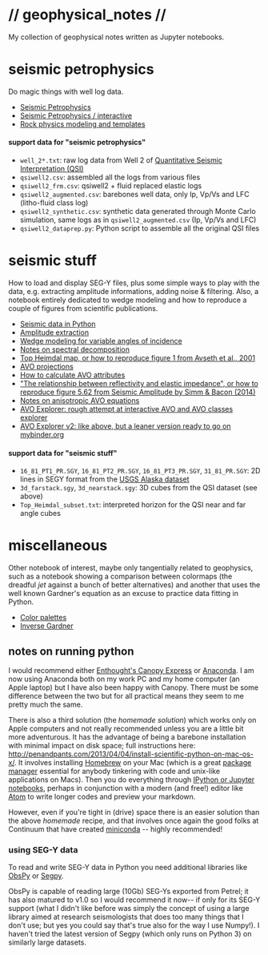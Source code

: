 # // geophysical_notes //

My collection of geophysical notes written as Jupyter notebooks.


# seismic petrophysics

Do magic things with well log data.

* [Seismic Petrophysics](http://nbviewer.ipython.org/github/aadm/geophysical_notes/blob/master/seismic_petrophysics.ipynb)
* [Seismic Petrophysics / interactive](http://nbviewer.ipython.org/github/aadm/geophysical_notes/blob/master/seismic_petrophysics_interactive.ipynb)
* [Rock physics modeling and templates](http://nbviewer.ipython.org/github/aadm/geophysical_notes/blob/master/rock_physics_modeling.ipynb)


#### support data for "seismic petrophysics"

* `well_2*.txt`: raw log data from Well 2 of [Quantitative Seismic Interpretation (QSI)](https://srb.stanford.edu/quantitative-seismic-interpretation)
* `qsiwell2.csv`: assembled all the logs from various files
* `qsiwell2_frm.csv`: qsiwell2 + fluid replaced elastic logs
* `qsiwell2_augmented.csv`: barebones well data, only Ip, Vp/Vs and LFC (litho-fluid class log)
* `qsiwell2_synthetic.csv`: synthetic data generated through Monte Carlo simulation, same logs as in `qsiwell2_augmented.csv` (Ip, Vp/Vs and LFC)
* `qsiwell2_dataprep.py`: Python script to assemble all the original QSI files


# seismic stuff

How to load and display SEG-Y files, plus some simple ways to play with the data, e.g. extracting amplitude informations, adding noise & filtering. Also, a notebook entirely dedicated to wedge modeling and how to reproduce a couple of figures from scientific publications.

* [Seismic data in Python](http://nbviewer.ipython.org/github/aadm/geophysical_notes/blob/master/seismic_data_in_python.ipynb)
* [Amplitude extraction](http://nbviewer.ipython.org/github/aadm/geophysical_notes/blob/master/seismic_amplitude_extraction.ipynb)
* [Wedge modeling for variable angles of incidence](http://nbviewer.ipython.org/github/aadm/geophysical_notes/blob/master/wedge_modeling.ipynb)
* [Notes on spectral decomposition](http://nbviewer.ipython.org/github/aadm/geophysical_notes/blob/master/notes_spec_dec.ipynb)
* [Top Heimdal map, or how to reproduce figure 1 from Avseth et al., 2001](http://nbviewer.ipython.org/github/aadm/geophysical_notes/blob/master/top_heimdal_map.ipynb)
* [AVO projections](http://nbviewer.ipython.org/github/aadm/geophysical_notes/blob/master/avo_projections.ipynb)
* [How to calculate AVO attributes](http://nbviewer.ipython.org/github/aadm/geophysical_notes/blob/master/avo_attributes.ipynb)
* ["The relationship between reflectivity and elastic impedance", or how to reproduce figure 5.62 from Seismic Amplitude by Simm & Bacon (2014)](http://nbviewer.ipython.org/github/aadm/geophysical_notes/blob/master/relationship-reflectivity-elastic-impedance_Simm-Bacon.ipynb)
* [Notes on anisotropic AVO equations](http://nbviewer.ipython.org/github/aadm/geophysical_notes/blob/master/anisotropic_avo.ipynb)
* [AVO Explorer: rough attempt at interactive AVO and AVO classes explorer](http://nbviewer.ipython.org/github/aadm/geophysical_notes/blob/master/avo_explorer.ipynb)
* [AVO Explorer v2: like above, but a leaner version ready to go on mybinder.org](http://nbviewer.ipython.org/github/aadm/geophysical_notes/blob/master/avo_explorer_v2.ipynb)


#### support data for "seismic stuff"

* `16_81_PT1_PR.SGY`, `16_81_PT2_PR.SGY`, `16_81_PT3_PR.SGY`, `31_81_PR.SGY`: 2D lines in SEGY format from the [USGS Alaska dataset](http://energy.usgs.gov/GeochemistryGeophysics/SeismicDataProcessingInterpretation/NPRASeismicDataArchive.aspx)
* `3d_farstack.sgy`, `3d_nearstack.sgy`: 3D cubes from the QSI dataset (see above)
* `Top_Heimdal_subset.txt`: interpreted horizon for the QSI near and far angle cubes

# miscellaneous

Other notebook of interest, maybe only tangentially related to geophysics, such as a notebook showing a comparison between colormaps (the dreadful _jet_ against a bunch of better alternatives) and another that uses the well known Gardner's equation as an excuse to practice data fitting in Python.

* [Color palettes](http://nbviewer.ipython.org/github/aadm/geophysical_notes/blob/master/colormaps.ipynb)
* [Inverse Gardner](http://nbviewer.ipython.org/github/aadm/geophysical_notes/blob/master/inverse_gardner.ipynb)



## notes on running python

I would recommend either [Enthought's Canopy Express]((https://www.enthought.com/products/canopy/)) or [Anaconda](https://www.continuum.io/why-anaconda). I am now using Anaconda both on my work PC and my home computer (an Apple laptop) but I have also been happy with Canopy. There must be some difference between the two but for all practical means they seem to me pretty much the same.

There is also a third solution (the _homemade solution_) which works only on Apple computers and not really recommended unless you are a little bit more adventurous. It has the advantage of being a barebone installation with minimal impact on disk space; full instructions here: <http://penandpants.com/2013/04/04/install-scientific-python-on-mac-os-x/>. It involves installing [Homebrew](http://brew.sh) on your Mac (which is a great [package manager](http://en.wikipedia.org/wiki/Package_manager) essential for anybody tinkering with code and unix-like applications on Macs). Then you do everything through [IPython or Jupyter notebooks](http://jupyter.org/), perhaps in conjunction with a modern (and free!) editor like [Atom](https://atom.io/) to write longer codes and preview your markdown.

However, even if you're tight in (drive) space there is an easier solution than the above _homemade_ recipe, and that involves once again the good folks at Continuum that have created [miniconda](http://conda.pydata.org/miniconda.html) -- highly recommended!

### using SEG-Y data

To read and write SEG-Y data in Python you need additional libraries like  [ObsPy](http://obspy.org) or [Segpy](https://github.com/sixty-north/segpy).

ObsPy is capable of reading large (10Gb) SEG-Ys exported from Petrel; it has also matured to v1.0 so I would recommend it now-- if only for its SEG-Y support (what I didn't like before was simply the concept of using a large library aimed at research seismologists that does too many things that I don't use; but yes you could say that's true also for the way I use Numpy!). I haven't tried the latest version of Segpy (which only runs on Python 3) on similarly large datasets.

